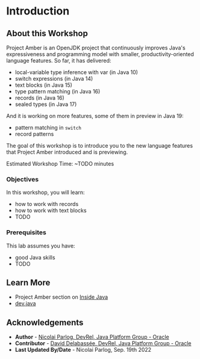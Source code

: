# Introduction

## About this Workshop

Project Amber is an OpenJDK project that continuously improves Java's expressiveness and programming model with smaller, productivity-oriented language features.
So far, it has delivered:

* local-variable type inference with var (in Java 10)
* switch expressions (in Java 14)
* text blocks (in Java 15)
* type pattern matching (in Java 16)
* records (in Java 16)
* sealed types (in Java 17)

And it is working on more features, some of them in preview in Java 19:

* pattern matching in `switch`
* record patterns

The goal of this workshop is to introduce you to the new language features that Project Amber introduced and is previewing.

Estimated Workshop Time: ~TODO minutes

### Objectives

In this workshop, you will learn:

* how to work with records
* how to work with text blocks
* TODO

### Prerequisites

This lab assumes you have:

* good Java skills
* TODO


## Learn More

* Project Amber section on [Inside Java](https://inside.java/tag/amber)
* [dev.java](https://dev.java)


## Acknowledgements

* **Author** - [Nicolai Parlog, DevRel, Java Platform Group - Oracle](https://nipafx.dev/)
* **Contributor** -  [David Delabassée, DevRel, Java Platform Group - Oracle](https://twitter.com/delabassee)
* **Last Updated By/Date** - Nicolai Parlog, Sep. 19th 2022
